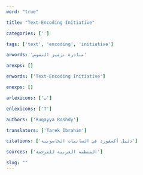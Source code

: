 ```yaml
---
word: "true"

title: "Text-Encoding Initiative"

categories: ['']

tags: ['text', 'encoding', 'initiative']

arwords: 'مبادرة ترميز النصوص'

arexps: []

enwords: ['Text-Encoding Initiative']

enexps: []

arlexicons: ['ب']

enlexicons: ['T']

authors: ['Ruqayya Roshdy']

translators: ['Tarek Ibrahim']

citations: ['دليل أكسفورد في السانيات الحاسوبية']

sources: ['المنظمة العربية للترجمة']

slug: ""
---
```

